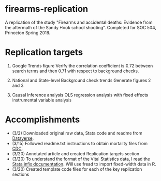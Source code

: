# firearms-replication
A replication of the study "Firearms and accidental deaths: Evidence from the aftermath of the Sandy Hook school shooting". Completed for SOC 504, Princeton Spring 2018.

# Replication targets 
1. Google Trends figure 
Verify the correlation coefficient is 0.72 between search terms and then 0.71 with respect to background checks. 

2. National and State-level Background check trends 
Generate figures 2 and 3 

3. Causal Inference analysis 
OLS regression analysis with fixed effects 
Instrumental variable analysis 

# Accomplishments 
* (3/2) Downloaded original raw data, Stata code and readme from [Dataverse](https://dataverse.harvard.edu/dataset.xhtml?persistentId=doi:10.7910/DVN/EVLKBN). 
* (3/15) Followed readme.txt instructions to obtain mortality files from [CDC](https://www.cdc.gov/nchs/data_access/vitalstatsonline.htm#Mortality_Multiple). 
* (3/20) Annotated article and created Replication targets section 
* (3/20) To understand the format of the Vital Statistics data, I read the [Stata infix documentation](https://www.stata.com/manuals13/dinfixfixedformat.pdf). Will use fread to import fixed-width data in R. 
* (3/20) Created template code files for each of the key replication sections 
